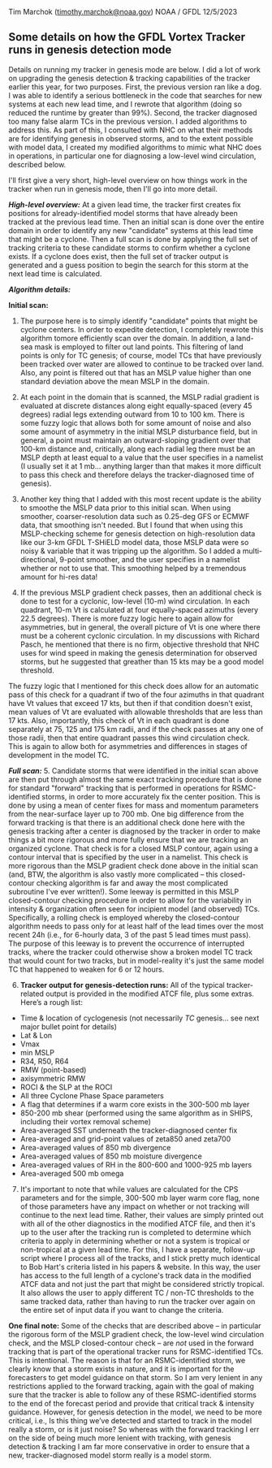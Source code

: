 Tim Marchok (timothy.marchok@noaa.gov)
NOAA / GFDL
12/5/2023

Some details on how the GFDL Vortex Tracker runs in genesis detection mode
--------------------------------------------------------------------------

Details on running my tracker in genesis mode are below. I did a lot of work
on upgrading the genesis detection & tracking capabilities of the tracker
earlier this year, for two purposes. First, the previous version ran like
a dog. I was able to identify a serious bottleneck in the code that searches
for new systems at each new lead time, and I rewrote that algorithm (doing
so reduced the runtime by greater than 99%). Second, the tracker diagnosed
too many false alarm TCs in the previous version. I added algorithms to
address this. As part of this, I consulted with NHC on what their methods
are for identifying genesis in observed storms, and to the extent possible
with model data, I created my modified algorithms to mimic what NHC does in
operations, in particular one for diagnosing a low-level wind circulation,
described below.

I'll first give a very short, high-level overview on how things work in the
tracker when run in genesis mode, then I'll go into more detail.

**_High-level overview:_** At a given lead time, the tracker first creates fix
positions for already-identified model storms that have already been tracked
at the previous lead time. Then an initial scan is done over the entire domain
in order to identify any new "candidate" systems at this lead time that might
be a cyclone. Then a full scan is done by applying the full set of tracking
criteria to these candidate storms to confirm whether a cyclone exists. If a
cyclone does exist, then the full set of tracker output is generated and a
guess position to begin the search for this storm at the next lead time
is calculated.

**_Algorithm details:_**

**Initial scan:**
1. The purpose here is to simply identify "candidate" points that might be
cyclone centers. In order to expedite detection, I completely rewrote this
algorithm tomore efficiently scan over the domain. In addition, a land-sea
mask is employed to filter out land points. This filtering of land points is
only for TC genesis; of course, model TCs that have previously been tracked
over water are allowed to continue to be tracked over land. Also, any point
is filtered out that has an MSLP value higher than one standard deviation
above the mean MSLP in the domain.

2. At each point in the domain that is scanned, the MSLP radial gradient is
evaluated at discrete distances along eight equally-spaced (every 45 degrees)
radial legs extending outward from 10 to 100 km. There is some fuzzy logic
that allows both for some amount of noise and also some amount of asymmetry
in the initial MSLP disturbance field, but in general, a point must maintain
an outward-sloping gradient over that 100-km distance and, critically, along
each radial leg there must be an MSLP depth at least equal to a value that
the user specifies in a namelist (I usually set it at 1 mb... anything larger
than that makes it more difficult to pass this check and therefore delays
the tracker-diagnosed time of genesis).

3. Another key thing that I added with this most recent update is the ability
to smoothe the MSLP data prior to this initial scan. When using smoother,
coarser-resolution data such as 0.25-deg GFS or ECMWF data, that smoothing
isn't needed. But I found that when using this MSLP-checking scheme for
genesis detection on high-resolution data like our 3-km GFDL T-SHiELD model
data, those MSLP data were so noisy & variable that it was tripping up the
algorithm. So I added a multi-directional, 9-point smoother, and the user
specifies in a namelist whether or not to use that. This smoothing helped by
a tremendous amount for hi-res data!

4. If the previous MSLP gradient check passes, then an additional check is done
to test for a cyclonic, low-level (10-m) wind circulation. In each quadrant,
10-m Vt is calculated at four equally-spaced azimuths (every 22.5 degrees).
There is more fuzzy logic here to again allow for asymmetries, but in
general, the overall picture of Vt is one where there must be a coherent
cyclonic circulation. In my discussions with Richard Pasch, he mentioned that
there is no firm, objective threshold that NHC uses for wind speed in making
the genesis determination for observed storms, but he suggested that greather
than 15 kts may be a good model threshold.

The fuzzy logic that I mentioned for this check does allow for an automatic
pass of this check for a quadrant if two of the four azimuths in that
quadrant have Vt values that exceed 17 kts, but then if that condition
doesn't exist, mean values of Vt are evaluated with allowable thresholds that
are less than 17 kts. Also, importantly, this check of Vt in each quadrant is
done separately at 75, 125 and 175 km radii, and if the check passes at any
one of those radii, then that entire quadrant passes this wind circulation
check. This is again to allow both for asymmetries and differences in stages
of development in the model TC.


**_Full scan:_**
5. Candidate storms that were identified in the initial scan above are then put
through almost the same exact tracking procedure that is done for standard
"forward" tracking that is performed in operations for RSMC-identified
storms, in order to more accurately fix the center position. This is done by
using a mean of center fixes for mass and momentum parameters from the
near-surface layer up to 700 mb. One big difference from the forward tracking
is that there is an additional check done here with the genesis tracking
after a center is diagnosed by the tracker in order to make things a bit more
rigorous and more fully ensure that we are tracking an organized cyclone.
That check is for a closed MSLP contour, again using a contour interval that
is specified by the user in a namelist. This check is more rigorous than the
MSLP gradient check done above in the initial scan (and, BTW, the algorithm
is also vastly more complicated – this closed-contour checking algorithm is
far and away the most complicated subroutine I've ever written!). Some
leeway is permitted in this MSLP closed-contour checking procedure in order
to allow for the variability in intensity & organization often seen for
incipient model (and observed) TCs. Specifically, a rolling check is employed
whereby the closed-contour algorithm needs to pass only for at least half of
the lead times over the most recent 24h (i.e., for 6-hourly data, 3 of the
past 5 lead times must pass). The purpose of this leeway is to prevent the
occurrence of interrupted tracks, where the tracker could otherwise show a
broken model TC track that would count for two tracks, but in model-reality
it's just the same model TC that happened to weaken for 6 or 12 hours.

6. **Tracker output for genesis-detection runs:** All of the typical tracker-related
output is provided in the modified ATCF file, plus some extras. Here’s a
rough list:
- Time & location of cyclogenesis (not necessarily *TC* genesis... see next major bullet point for details)
- Lat & Lon
- Vmax
- min MSLP
- R34, R50, R64
- RMW (point-based)
- axisymmetric RMW
- ROCI & the SLP at the ROCI
- All three Cyclone Phase Space parameters
- A flag that determines if a warm core exists in the 300-500 mb layer
- 850-200 mb shear (performed using the same algorithm as in SHIPS,
including their vortex removal scheme)
- Area-averaged SST underneath the tracker-diagnosed center fix
- Area-averaged and grid-point values of zeta850 aned zeta700
- Area-averaged values of 850 mb divergence
- Area-averaged values of 850 mb moisture divergence
- Area-averaged values of RH in the 800-600 and 1000-925 mb layers
- Area-averaged 500 mb omega

7. It's important to note that while values are calculated for the CPS
parameters and for the simple, 300-500 mb layer warm core flag, none of those
parameters have any impact on whether or not tracking will continue to the
next lead time. Rather, their values are simply printed out with all of the
other diagnostics in the modified ATCF file, and then it's up to the user
after the tracking run is completed to determine which criteria to apply in
determining whether or not a system is tropical or non-tropical at a given
lead time. For this, I have a separate, follow-up script where I process all
of the tracks, and I stick pretty much identical to Bob Hart's criteria
listed in his papers & website. In this way, the user has access to the full
length of a cyclone's track data in the modified ATCF data and not just the
part that might be considered strictly tropical. It also allows the user to
apply different TC / non-TC thresholds to the same tracked data, rather than
having to run the tracker over again on the entire set of input data if you
want to change the criteria.

**One final note:** Some of the checks that are described above – in particular
the rigorous form of the MSLP gradient check, the low-level wind circulation
check, and the MSLP closed-contour check – are *not* used in the forward
tracking that is part of the operational tracker runs for RSMC-identified TCs.
This is intentional. The reason is that for an RSMC-identified storm, we
clearly know that a storm exists in nature, and it is important for the
forecasters to get model guidance on that storm. So I am very lenient in any
restrictions applied to the forward tracking, again with the goal of making
sure that the tracker is able to follow any of these RSMC-identified storms
to the end of the forecast period and provide that critical track & intensity
guidance. However, for genesis detection in the model, we need to be more
critical, i.e., Is this thing we’ve detected and started to track in the
model really a storm, or is it just noise? So whereas with the forward
tracking I err on the side of being much more lenient with tracking, with
genesis detection & tracking I am far more conservative in order to ensure
that a new, tracker-diagnosed model storm really is a model storm.